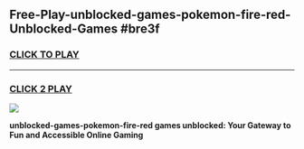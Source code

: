 
## Free-Play-unblocked-games-pokemon-fire-red-Unblocked-Games #bre3f
<h3>
<a href="https://news.freeplayer.one?title=unblocked-games-pokemon-fire-red&ref=8M">CLICK TO PLAY</a></h3>
<hr>

<h3>
<a href="https://news.freeplayer.one?title=unblocked-games-pokemon-fire-red&ref=8M">CLICK 2 PLAY</a>
  
</h3>

<a href="https://news.freeplayer.one?title=unblocked-games-pokemon-fire-red&ref=8M"><img src="https://clearcache.store/games.png"></a>


**unblocked-games-pokemon-fire-red games unblocked: Your Gateway to Fun and Accessible Online Gaming**
